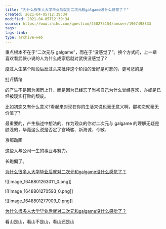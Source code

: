 ```yaml
---
title: "为什么很多人大学毕业后就对二次元和galgame没什么感觉了？"
created: 2021-04-05T12:39:34
modified: 2021-04-05T12:39:34
source: https://www.zhihu.com/question/460275154/answer/1907498833
tags:
tags-link:
type: archive-web
---
```

重点根本不在于“二次元与 galgame”，而在于“没感觉了”。换个方式问，上一辈喜欢看武侠小说的人为什么成家后就对武侠没感觉了?

度过人生某个阶段后反过头来批评这个阶段的爱好是可悲的，更可悲的是

批评情绪

的产生不是因为阅历上升，而是因为已经忘了当初自己为什么曾经喜欢，亦或是已经被现实打败的颓废。

比如初恋又有什么意义?看起来对现在你的生活来说也毫无意义啊，那初恋就毫无价值了?

最重要的，产生描述中想法的、作为观众的你对二次元与 galgame 的理解无疑是肤浅的，毕竟这么说是否定了宫崎骏、新海诚、今敏、

京都动画

这些人与公司一生的事业与努力。

长跑偏了。

[为什么很多人大学毕业后就对二次元和galgame没什么感觉了？](https://www.zhihu.com/question/460275154/answer/1903928092)

![[image_1648801263011_0.png]]

![[image_1648801270593_0.png]]

![[image_1648801277909_0.png]]

[为什么很多人大学毕业后就对二次元和galgame没什么感觉了？](https://www.zhihu.com/question/460275154/answer/1907829494)

看山是山，看山不是山，看山还是山